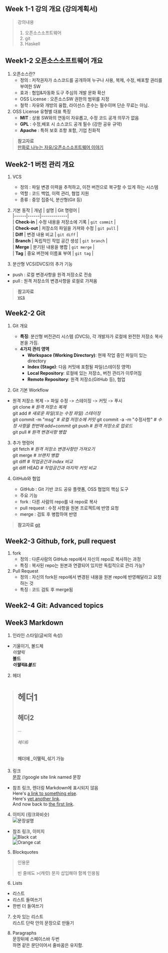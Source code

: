 ## Week 1-1 강의 개요 (강의계획서)
> 강의내용  
> 1. 오픈소스소프트웨어  
> 2. git  
> 3. Haskell

## Week1-2 오픈소스소프트웨어 개요

1. 오픈소스란?
   - 정의 : 저작권자가 소스코드를 공개하여 누구나 사용, 복제, 수정, 배포할 권리를 부여한 SW
   - 효과 : 협업&자동화 도구 주심의 개발 문화 확산
   - OSS License : 오픈소스SW 권한의 범위를 지정
   - 철학 : 자유와 개방의 융합, 라이선스 준수는 필수이며 단순 무료는 아님.
2. OSS License 유형별 대표 특징
   - **MIT** : 상용 SW와의 연동이 자유롭고, 수정 코드 공개 의무가 없음
   - **GPL** : 수정,배포 시 소스코드 공개 필수 (강한 공유 규약)
   - **Apache** : 특허 보호 조항 포함, 기업 친화적

> **참고자료**  
> [만화로 나누는 자유/오픈소스소프트웨어 이야기](https://joone.net)

## Week2-1 버전 관리 개요

1. VCS  
   - 정의 : 파일 변경 이력을 추적하고, 이전 버전으로 복구할 수 있게 하는 시스템
   - 역할 : 코드 백업, 이력 관리, 협업 지원
   - 종류 : 중앙 집중식, 분산형(Git 등)

2. 기본 동작
   | 개념 | 설명 | Git 명령어 |  
   |------|------|-------------|  
   | **Check-in** | 수정 내용을 저장소에 기록 | `git commit` |  
   | **Check-out** | 저장소의 파일을 가져와 수정 | `git pull` |  
   | **Diff** | 변경 내용 비교 | `git diff` |  
   | **Branch** | 독립적인 작업 공간 생성 | `git branch` |  
   | **Merge** | 분기된 내용을 병합 | `git merge` |  
   | **Tag** | 중요 버전에 이름표 부여 | `git tag` |

3. 분산형 VCS(DVCS)의 추가 기능
- push : 로컬 변경사항을 원격 저장소로 전송
- pull : 원격 저장소의 변경사항을 로컬로 가져옴
  
> **참고자료**  
> [vcs](https://betterexplained.com/articles/a-visual-guide-to-version-control/)  

## Week2-2 Git

1. Git 개요
   - **특징**: 분산형 버전관리 시스템 (DVCS), 각 개발자가 로컬에 완전한 저장소 복사본을 가짐.
   - **4가지 관리 영역**
     - **Workspace (Working Directory)**: 현재 작업 중인 파일이 있는 directory  
     - **Index (Stage)**: 다음 커밋에 포함될 파일(스테이징 영역)  
     - **Local Repository**: 로컬에 있는 저장소, 버전 관리가 이루어짐  
     - **Remote Repository**: 원격 저장소(GitHub 등), 협업

2. Git 기본 Workflow
- 원격 저장소 복제 -> 파일 수정 -> 스테이징 -> 커밋 -> 푸시  
git clone <repo>     _# 원격 저장소 복제_  
git add <file>       _# 새로운 파일(또는 수정 파일) 스테이징_  
git commit -m "msg"  _# 로컬 저장소에 커밋_
git commit -a -m "수정사항" _#  수정 사항을 한번에 add+commit_
git push             _# 원격 저장소로 업로드_  
git pull             _# 원격 변경사항 병합_

3. 추가 명령어  
git fetch _# 원격 저장소 변경사항만 가져오기_  
git merge <branch> _# 브랜치 병합_  
git diff _# 작업공간과 index 비교_  
git diff HEAD _# 작업공간과 마지막 커밋 비교_

4. GitHub와 협업
   - GitHub : Git 기반 코드 공유 플랫폼, OSS 협업의 핵심 도구
   - 주요 기능
    - fork : 다른 사람의 repo를 내 repo로 복사
    - pull request : 수정 사항을 원본 프로젝트에 반영 요청
    - merge : 검토 후 병합하여 반영
      
> **참고자료** 
> [git](https://nvie.com/posts/a-successful-git-branching-model/)

## Week2-3 Github, fork, pull request

1. fork
   - 정의 : 다른사람의 GitHub repo에서 자신의 repo로 복사하는 과정
   - 특징 : 복사된 repo는 원본과 연결되어 있지만 독립적으로 관리 가능?
2. Pull Request
   - 정의 : 자신의 fork된 repo에서 변경된 내용을 원본 repo에 반영해달라고 요청하는 것
   - 특징 : 코드 검토 후 merge됨

## Week2-4 Git: Advanced topics



## Week3  Markdown

1. 인라인 스타일(글씨의 속성)
- 기울이기, 볼드체  
_이탤릭_  
**볼드**  
**_이탤릭&볼드_**

2. 헤더  
># 헤더1  
>## 헤더2  
>...  
>###### 헤더6  
>#### 헤더에 _이탤릭_섞기 가능  


3. 링크  
[문장](www.google.com) //google site link named 문장  
- 참조 링크, 렌더링 Markdown에 표시되지 않음  
Here's [a link to something else][another place].    
Here's [yet another link][another-link].  
And now back to [the first link][another place].  
  
[another place]: www.github.com  
[another-link]: www.google.com  

4. 이미지 (링크와비슷)  
![문장설명](링크.jpg)  
- 참조 링크, 이미지  
![Black cat][Black]  
![Orange cat][Orange]  
  
[Black]: https://upload.wikimedia.org/wikipedia/commons/a/a3/81_INF_DIV_SSI.jpg  
[Orange]: http://icons.iconarchive.com/icons/google/noto-emoji-animals-nature/256/22221-cat-icon.png
 
5. Blockquotes  
> 인용문  
>  
> 빈 줄에도 >(캐럿) 문자 삽입해야 함께 인용됨  

6. Lists  
* 리스트  
 * 리스트 들여쓰기  
  * 한번 더 들여쓰기

7. 숫자 있는 리스트   
 리스트 단락 안의 문장으로 만들기


8. Paragraphs  
문장뒤에 스페이스바 두번  
하면 같은 문단이어서 줄바꿈은 유지함.  
